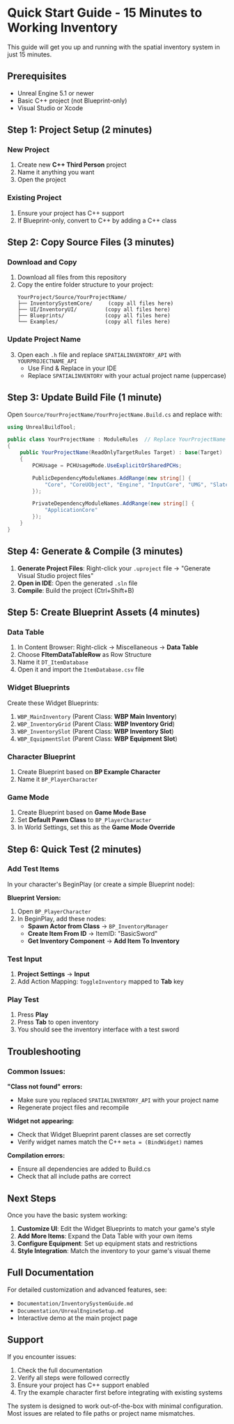 # Quick Start Guide - 15 Minutes to Working Inventory

This guide will get you up and running with the spatial inventory system in just 15 minutes.

## Prerequisites
- Unreal Engine 5.1 or newer
- Basic C++ project (not Blueprint-only)
- Visual Studio or Xcode

## Step 1: Project Setup (2 minutes)

### New Project
1. Create new **C++ Third Person** project
2. Name it anything you want
3. Open the project

### Existing Project
1. Ensure your project has C++ support
2. If Blueprint-only, convert to C++ by adding a C++ class

## Step 2: Copy Source Files (3 minutes)

### Download and Copy
1. Download all files from this repository
2. Copy the entire folder structure to your project:
   ```
   YourProject/Source/YourProjectName/
   ├── InventorySystemCore/     (copy all files here)
   ├── UI/InventoryUI/         (copy all files here)
   ├── Blueprints/             (copy all files here)
   └── Examples/               (copy all files here)
   ```

### Update Project Name
3. Open each `.h` file and replace `SPATIALINVENTORY_API` with `YOURPROJECTNAME_API`
   - Use Find & Replace in your IDE
   - Replace `SPATIALINVENTORY` with your actual project name (uppercase)

## Step 3: Update Build File (1 minute)

Open `Source/YourProjectName/YourProjectName.Build.cs` and replace with:

```csharp
using UnrealBuildTool;

public class YourProjectName : ModuleRules  // Replace YourProjectName
{
    public YourProjectName(ReadOnlyTargetRules Target) : base(Target)  // Replace YourProjectName
    {
        PCHUsage = PCHUsageMode.UseExplicitOrSharedPCHs;

        PublicDependencyModuleNames.AddRange(new string[] {
            "Core", "CoreUObject", "Engine", "InputCore", "UMG", "Slate", "SlateCore"
        });

        PrivateDependencyModuleNames.AddRange(new string[] {
            "ApplicationCore"
        });
    }
}
```

## Step 4: Generate & Compile (3 minutes)

1. **Generate Project Files**: Right-click your `.uproject` file → "Generate Visual Studio project files"
2. **Open in IDE**: Open the generated `.sln` file
3. **Compile**: Build the project (Ctrl+Shift+B)

## Step 5: Create Blueprint Assets (4 minutes)

### Data Table
1. In Content Browser: Right-click → Miscellaneous → **Data Table**
2. Choose **FItemDataTableRow** as Row Structure
3. Name it `DT_ItemDatabase`
4. Open it and import the `ItemDatabase.csv` file

### Widget Blueprints
Create these Widget Blueprints:
1. `WBP_MainInventory` (Parent Class: **WBP Main Inventory**)
2. `WBP_InventoryGrid` (Parent Class: **WBP Inventory Grid**)
3. `WBP_InventorySlot` (Parent Class: **WBP Inventory Slot**)
4. `WBP_EquipmentSlot` (Parent Class: **WBP Equipment Slot**)

### Character Blueprint
1. Create Blueprint based on **BP Example Character**
2. Name it `BP_PlayerCharacter`

### Game Mode
1. Create Blueprint based on **Game Mode Base**
2. Set **Default Pawn Class** to `BP_PlayerCharacter`
3. In World Settings, set this as the **Game Mode Override**

## Step 6: Quick Test (2 minutes)

### Add Test Items
In your character's BeginPlay (or create a simple Blueprint node):

**Blueprint Version:**
1. Open `BP_PlayerCharacter`
2. In BeginPlay, add these nodes:
   - **Spawn Actor from Class** → `BP_InventoryManager`
   - **Create Item From ID** → ItemID: "BasicSword"
   - **Get Inventory Component** → **Add Item To Inventory**

### Test Input
1. **Project Settings** → **Input**
2. Add Action Mapping: `ToggleInventory` mapped to **Tab** key

### Play Test
1. Press **Play**
2. Press **Tab** to open inventory
3. You should see the inventory interface with a test sword

## Troubleshooting

### Common Issues:

**"Class not found" errors:**
- Make sure you replaced `SPATIALINVENTORY_API` with your project name
- Regenerate project files and recompile

**Widget not appearing:**
- Check that Widget Blueprint parent classes are set correctly
- Verify widget names match the C++ `meta = (BindWidget)` names

**Compilation errors:**
- Ensure all dependencies are added to Build.cs
- Check that all include paths are correct

## Next Steps

Once you have the basic system working:

1. **Customize UI**: Edit the Widget Blueprints to match your game's style
2. **Add More Items**: Expand the Data Table with your own items
3. **Configure Equipment**: Set up equipment stats and restrictions
4. **Style Integration**: Match the inventory to your game's visual theme

## Full Documentation

For detailed customization and advanced features, see:
- `Documentation/InventorySystemGuide.md`
- `Documentation/UnrealEngineSetup.md`
- Interactive demo at the main project page

## Support

If you encounter issues:
1. Check the full documentation
2. Verify all steps were followed correctly
3. Ensure your project has C++ support enabled
4. Try the example character first before integrating with existing systems

The system is designed to work out-of-the-box with minimal configuration. Most issues are related to file paths or project name mismatches.